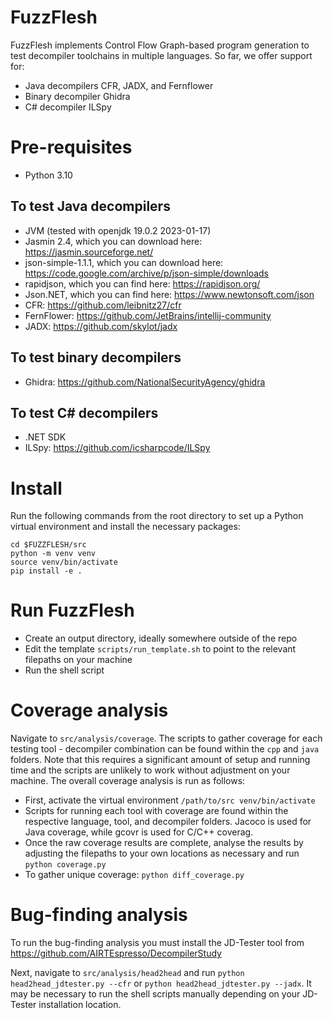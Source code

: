 # FuzzFlesh
FuzzFlesh implements Control Flow Graph-based program generation to test decompiler toolchains in multiple languages. So far, we offer support for:
- Java decompilers CFR, JADX, and Fernflower
- Binary decompiler Ghidra
- C\# decompiler ILSpy

# Pre-requisites 
- Python 3.10

## To test Java decompilers
- JVM (tested with openjdk 19.0.2 2023-01-17)
- Jasmin 2.4, which you can download here: https://jasmin.sourceforge.net/
- json-simple-1.1.1, which you can download here: https://code.google.com/archive/p/json-simple/downloads
- rapidjson, which you can find here: https://rapidjson.org/
- Json.NET, which you can find here: https://www.newtonsoft.com/json
- CFR: https://github.com/leibnitz27/cfr
- FernFlower: https://github.com/JetBrains/intellij-community
- JADX: https://github.com/skylot/jadx

## To test binary decompilers
- Ghidra: https://github.com/NationalSecurityAgency/ghidra

## To test C# decompilers
- .NET SDK
- ILSpy: https://github.com/icsharpcode/ILSpy


# Install
Run the following commands from the root directory to set up a Python virtual environment and install the necessary packages:
```
cd $FUZZFLESH/src
python -m venv venv
source venv/bin/activate
pip install -e .
```

# Run FuzzFlesh
- Create an output directory, ideally somewhere outside of the repo
- Edit the template `scripts/run_template.sh` to point to the relevant filepaths on your machine
- Run the shell script 

# Coverage analysis
Navigate to `src/analysis/coverage`. The scripts to gather coverage for each testing tool - decompiler combination can be found within the `cpp` and `java` folders. Note that this requires a significant amount of setup and running time and the scripts are unlikely to work without adjustment on your machine. The overall coverage analysis is run as follows:
- First, activate the virtual environment `/path/to/src venv/bin/activate`
- Scripts for running each tool with coverage are found within the respective language, tool, and decompiler folders. Jacoco is used for Java coverage, while gcovr is used for C/C++ coverag.
- Once the raw coverage results are complete, analyse the results by adjusting the filepaths to your own locations as necessary and run `python coverage.py` 
- To gather unique coverage: `python diff_coverage.py`

# Bug-finding analysis
To run the bug-finding analysis you must install the JD-Tester tool from https://github.com/AIRTEspresso/DecompilerStudy 

Next, navigate to `src/analysis/head2head` and run `python head2head_jdtester.py --cfr` or `python head2head_jdtester.py --jadx`. It may be necessary to run the shell scripts manually depending on your JD-Tester installation location.

